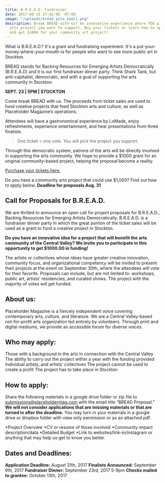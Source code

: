 ```yaml
---
title: B.R.E.A.D. Fundraiser
date: 2017-08-18 17:02:00 -07:00
image: "/uploads/bread_pita_small.png"
description: Break BREAD with us! An innovative experience where YOU pick the community
  arts project you want to support. Buy your tickets or learn how to apply for BREAD
  and get $1000 for your community art project!
---
```


What is B.R.E.A.D.? It's a grant and fundraising experiment. It's a put-your-money-where-your-mouth-is for people who want to see more public art in Stockton. 

BREAD stands for Backing Resources for Emerging Artists Democratically (B.R.E.A.D) and it is our first fundraiser dinner party. Think Shark Tank, but anti-capitalist, democratic, and with a goal of supporting the arts community in Stockton.

**SEPT. 23 | 5PM | STOCKTON**

Come break BREAD with us. The proceeds from ticket sales are used to fund creative projects that feed Stockton arts and culture, as well as Placeholder Magazine’s operations.

Attendees will have a gastronomical experience by LoMade, enjoy refreshments, experience entertainment, and hear presentations from three finalists.

>One ticket = one vote. You will pick the project you support.

Through this democratic system, patrons of the arts will be directly involved in supporting the arts community. We hope to provide a $1000 grant for an original community-based project, helping the proposal become a reality. 

[Purchase your tickets here.](https://www.artful.ly/store/events/12547)

Do you have a community arts project that could use $1,000? Find out how to apply below. **Deadline for proposals Aug. 31**

## Call for Proposals for B.R.E.A.D.

We are thrilled to announce an open call for project proposals for B.R.E.A.D., Backing Resources for Emerging Artists Democratically. B.R.E.A.D. is a fundraiser dinner party in which the great portion of the ticket sales will be used as a grant to fund a creative project in Stockton. 
 
**Do you have an innovative idea for a project that will benefit the arts community of the Central Valley? We invite you to participate in this opportunity to get $1000.00 in funding!**

The artists or collectives whose ideas have greater creative innovation, community focus, and organizational competency will be invited to present their projects at the event on September 30th, where the attendees will vote for their favorite. Proposals can include, but are not limited to: workshops, public art, artists’ residencies, and curated shows. The project with the majority of votes will get funded.  

## About us:
Placeholder Magazine is a fiercely independent voice covering contemporary arts, culture, and literature. We are a Central Valley-based not-for-profit arts organization led entirely by volunteers. Through print and digital mediums, we provide an accessible forum for diverse voices.


## Who may apply:
Those with a background in the arts in connection with the Central Valley
The ability to carry out the project within a year with the funding provided
Individual artists, and artists’ collectives 
The project cannot be used to create a profit
The project has to take place in Stockton

## How to apply:
Share the following materials in a google drive folder or zip file to submissions@placeholdermag.com with the email title “BREAD Proposal.” **We will not consider applications that are missing materials or that are turned in after the deadline.** You may turn in your materials in a google drive or dropbox folder with view only permission or as an attached pdf. 

*Project Overview
*CV or resume of those involved 
*Community impact description/data
*Detailed Budget
*Link to websites/link-in/instagram or anything that may help us get to know you better.

## Dates and Deadlines:
**Application Deadline:** August 31th, 2017
**Finalists Announced:** September 9th, 2017
**Fundraiser Dinner:** September 23rd, 2017 5-9pm 
**Checks mailed to grantee:** October 13th, 2017
